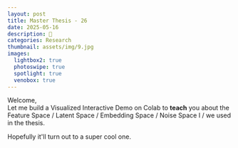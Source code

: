 ```yaml
---
layout: post
title: Master Thesis - 26
date: 2025-05-16
description: 🦔
categories: Research
thumbnail: assets/img/9.jpg
images:
  lightbox2: true
  photoswipe: true
  spotlight: true
  venobox: true
---
```


Welcome, <br>
Let me build a Visualized Interactive Demo on Colab to **teach** you about the Feature Space / Latent Space / Embedding Space / Noise Space I / we used in the thesis.<br>

Hopefully it'll turn out to a super cool one.

<br><br>
